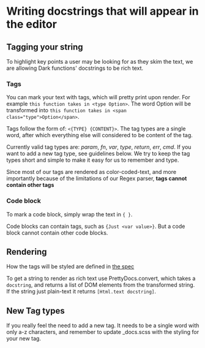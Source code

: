 # Writing docstrings that will appear in the editor

## Tagging your string
To highlight key points a user may be looking for as they skim the text, we are allowing Dark functions' docstrings to be rich text.

### Tags

You can mark your text with tags, which will pretty print upon render. For example `this function takes in <type Option>`.
The word Option will be transformed into `this function takes in <span class="type">Option</span>`.

Tags follow the form of: `<{TYPE} {CONTENT}>`. The tag types are a single word, after which everything else will considered to be content of the tag.

Currently valid tag types are: *param*, *fn*, *var*, *type*, *return*, *err*, *cmd*. If you want to add a new tag type, see guidelines below.
We try to keep the tag types short and simple to make it easy for us to remember and type.

Since most of our tags are rendered as color-coded-text, and more importantly because of the limitations of our Regex parser, **tags cannot contain other tags**

### Code block

To mark a code block, simply wrap the text in `{ }`. 

Code blocks can contain tags, such as `{Just <var value>}`. But a code block cannot contain other code blocks.

## Rendering

How the tags will be styled are defined in [the spec](https://www.notion.so/darklang/Rich-Text-Docstrings-1358553ec49d4ba0b52d04995014152c)

To get a string to render as rich text use PrettyDocs.convert, which takes a `docstring`, and returns a list of DOM elements from the transformed string. If the string just plain-text it returns `[Html.text docstring]`.

## New Tag types

If you really feel the need to add a new tag. It needs to be a single word with only a-z characters, and remember to update \_docs.scss with the styling for your new tag.
